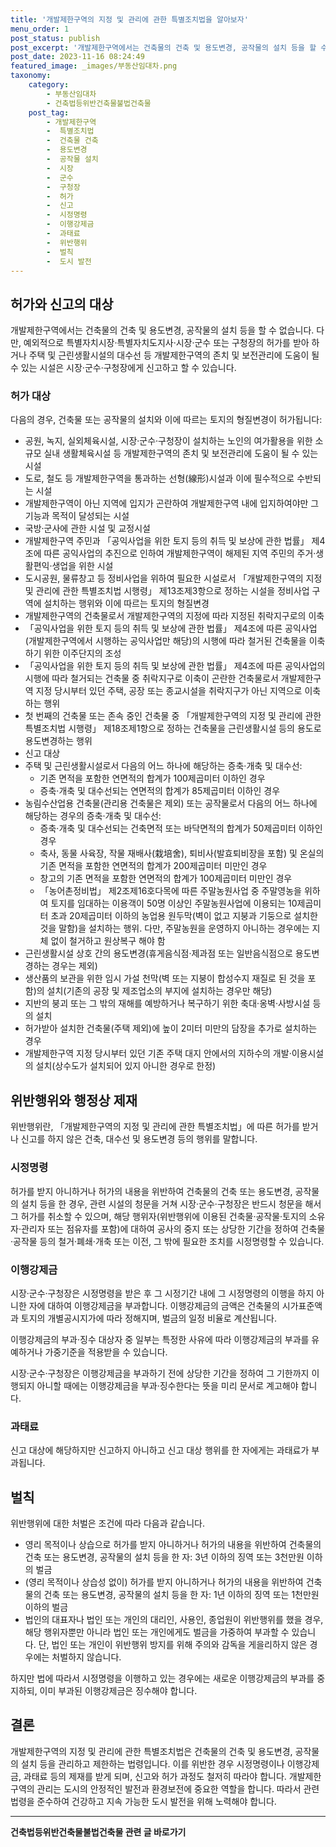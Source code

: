 ```yaml
---
title: '개발제한구역의 지정 및 관리에 관한 특별조치법을 알아보자'
menu_order: 1
post_status: publish
post_excerpt: '개발제한구역에서는 건축물의 건축 및 용도변경, 공작물의 설치 등을 할 수 없습니다. 다만, 예외적으로 특별자치시장 특별자치도지사 시장 군수 또는 구청장의 허가를 받아 하거나 주택 및 근린생활시설의 대수선 등 개발제한구역의 존치 및 보전관리에 도움이 될 수 있는 시설은 시장 군수 구청장에게 신고하고 할 수 있습니다.'
post_date: 2023-11-16 08:24:49
featured_image: _images/부동산임대차.png
taxonomy:
    category:
        - 부동산임대차
        - 건축법등위반건축물불법건축물
    post_tag:
        - 개발제한구역
        -  특별조치법
        -  건축물 건축
        -  용도변경
        -  공작물 설치
        -  시장
        -  군수
        -  구청장
        -  허가
        -  신고
        -  시정명령
        -  이행강제금
        -  과태료
        -  위반행위
        -  벌칙
        -  도시 발전
---
```



## 허가와 신고의 대상

개발제한구역에서는 건축물의 건축 및 용도변경, 공작물의 설치 등을 할 수 없습니다. 다만, 예외적으로 특별자치시장·특별자치도지사·시장·군수 또는 구청장의 허가를 받아 하거나 주택 및 근린생활시설의 대수선 등 개발제한구역의 존치 및 보전관리에 도움이 될 수 있는 시설은 시장·군수·구청장에게 신고하고 할 수 있습니다.

### 허가 대상

다음의 경우, 건축물 또는 공작물의 설치와 이에 따르는 토지의 형질변경이 허가됩니다:
- 공원, 녹지, 실외체육시설, 시장·군수·구청장이 설치하는 노인의 여가활용을 위한 소규모 실내 생활체육시설 등 개발제한구역의 존치 및 보전관리에 도움이 될 수 있는 시설
- 도로, 철도 등 개발제한구역을 통과하는 선형(線形)시설과 이에 필수적으로 수반되는 시설
- 개발제한구역이 아닌 지역에 입지가 곤란하여 개발제한구역 내에 입지하여야만 그 기능과 목적이 달성되는 시설
- 국방·군사에 관한 시설 및 교정시설
- 개발제한구역 주민과 「공익사업을 위한 토지 등의 취득 및 보상에 관한 법률」 제4조에 따른 공익사업의 추진으로 인하여 개발제한구역이 해제된 지역 주민의 주거·생활편익·생업을 위한 시설
- 도시공원, 물류창고 등 정비사업을 위하여 필요한 시설로서 「개발제한구역의 지정 및 관리에 관한 특별조치법 시행령」 제13조제3항으로 정하는 시설을 정비사업 구역에 설치하는 행위와 이에 따르는 토지의 형질변경
- 개발제한구역의 건축물로서 개발제한구역의 지정에 따라 지정된 취락지구로의 이축
- 「공익사업을 위한 토지 등의 취득 및 보상에 관한 법률」 제4조에 따른 공익사업(개발제한구역에서 시행하는 공익사업만 해당)의 시행에 따라 철거된 건축물을 이축하기 위한 이주단지의 조성
- 「공익사업을 위한 토지 등의 취득 및 보상에 관한 법률」 제4조에 따른 공익사업의 시행에 따라 철거되는 건축물 중 취락지구로 이축이 곤란한 건축물로서 개발제한구역 지정 당시부터 있던 주택, 공장 또는 종교시설을 취락지구가 아닌 지역으로 이축하는 행위
- 첫 번째의 건축물 또는 존속 중인 건축물 중 「개발제한구역의 지정 및 관리에 관한 특별조치법 시행령」 제18조제1항으로 정하는 건축물을 근린생활시설 등의 용도로 용도변경하는 행위
- 신고 대상
- 주택 및 근린생활시설로서 다음의 어느 하나에 해당하는 증축·개축 및 대수선:
  - 기존 면적을 포함한 연면적의 합계가 100제곱미터 이하인 경우
  - 증축·개축 및 대수선되는 연면적의 합계가 85제곱미터 이하인 경우
- 농림수산업용 건축물(관리용 건축물은 제외) 또는 공작물로서 다음의 어느 하나에 해당하는 경우의 증축·개축 및 대수선:
  - 증축·개축 및 대수선되는 건축면적 또는 바닥면적의 합계가 50제곱미터 이하인 경우
  - 축사, 동물 사육장, 작물 재배사(栽培舍), 퇴비사(발효퇴비장을 포함) 및 온실의 기존 면적을 포함한 연면적의 합계가 200제곱미터 미만인 경우
  - 창고의 기존 면적을 포함한 연면적의 합계가 100제곱미터 미만인 경우
  - 「농어촌정비법」 제2조제16호다목에 따른 주말농원사업 중 주말영농을 위하여 토지를 임대하는 이용객이 50명 이상인 주말농원사업에 이용되는 10제곱미터 초과 20제곱미터 이하의 농업용 원두막(벽이 없고 지붕과 기둥으로 설치한 것을 말함)을 설치하는 행위. 다만, 주말농원을 운영하지 아니하는 경우에는 지체 없이 철거하고 원상복구 해야 함
- 근린생활시설 상호 간의 용도변경(휴게음식점·제과점 또는 일반음식점으로 용도변경하는 경우는 제외)
- 생산품의 보관을 위한 임시 가설 천막(벽 또는 지붕이 합성수지 재질로 된 것을 포함)의 설치(기존의 공장 및 제조업소의 부지에 설치하는 경우만 해당)
- 지반의 붕괴 또는 그 밖의 재해를 예방하거나 복구하기 위한 축대·옹벽·사방시설 등의 설치
- 허가받아 설치한 건축물(주택 제외)에 높이 2미터 미만의 담장을 추가로 설치하는 경우
- 개발제한구역 지정 당시부터 있던 기존 주택 대지 안에서의 지하수의 개발·이용시설의 설치(상수도가 설치되어 있지 아니한 경우로 한정)

## 위반행위와 행정상 제재

위반행위란, 「개발제한구역의 지정 및 관리에 관한 특별조치법」에 따른 허가를 받거나 신고를 하지 않은 건축, 대수선 및 용도변경 등의 행위를 말합니다.

### 시정명령

허가를 받지 아니하거나 허가의 내용을 위반하여 건축물의 건축 또는 용도변경, 공작물의 설치 등을 한 경우, 관련 시설의 청문을 거쳐 시장·군수·구청장은 반드시 청문을 해서 그 허가를 취소할 수 있으며, 해당 행위자(위반행위에 이용된 건축물·공작물·토지의 소유자·관리자 또는 점유자를 포함)에 대하여 공사의 중지 또는 상당한 기간을 정하여 건축물·공작물 등의 철거·폐쇄·개축 또는 이전, 그 밖에 필요한 조치를 시정명령할 수 있습니다.

### 이행강제금

시장·군수·구청장은 시정명령을 받은 후 그 시정기간 내에 그 시정명령의 이행을 하지 아니한 자에 대하여 이행강제금을 부과합니다. 이행강제금의 금액은 건축물의 시가표준액과 토지의 개별공시지가에 따라 정해지며, 벌금의 일정 비율로 계산됩니다.

이행강제금의 부과·징수 대상자 중 일부는 특정한 사유에 따라 이행강제금의 부과를 유예하거나 가중기준을 적용받을 수 있습니다.

시장·군수·구청장은 이행강제금을 부과하기 전에 상당한 기간을 정하여 그 기한까지 이행되지 아니할 때에는 이행강제금을 부과·징수한다는 뜻을 미리 문서로 계고해야 합니다.

### 과태료

신고 대상에 해당하지만 신고하지 아니하고 신고 대상 행위를 한 자에게는 과태료가 부과됩니다.

## 벌칙

위반행위에 대한 처벌은 조건에 따라 다음과 같습니다.

- 영리 목적이나 상습으로 허가를 받지 아니하거나 허가의 내용을 위반하여 건축물의 건축 또는 용도변경, 공작물의 설치 등을 한 자: 3년 이하의 징역 또는 3천만원 이하의 벌금
- (영리 목적이나 상습성 없이) 허가를 받지 아니하거나 허가의 내용을 위반하여 건축물의 건축 또는 용도변경, 공작물의 설치 등을 한 자: 1년 이하의 징역 또는 1천만원 이하의 벌금
- 법인의 대표자나 법인 또는 개인의 대리인, 사용인, 종업원이 위반행위를 했을 경우, 해당 행위자뿐만 아니라 법인 또는 개인에게도 벌금을 가중하여 부과할 수 있습니다. 단, 법인 또는 개인이 위반행위 방지를 위해 주의와 감독을 게을리하지 않은 경우에는 처벌하지 않습니다.

하지만 법에 따라서 시정명령을 이행하고 있는 경우에는 새로운 이행강제금의 부과를 중지하되, 이미 부과된 이행강제금은 징수해야 합니다.

## 결론

개발제한구역의 지정 및 관리에 관한 특별조치법은 건축물의 건축 및 용도변경, 공작물의 설치 등을 관리하고 제한하는 법령입니다. 이를 위반한 경우 시정명령이나 이행강제금, 과태료 등의 제재를 받게 되며, 신고와 허가 과정도 철저히 따라야 합니다. 개발제한구역의 관리는 도시의 안정적인 발전과 환경보전에 중요한 역할을 합니다. 따라서 관련 법령을 준수하여 건강하고 지속 가능한 도시 발전을 위해 노력해야 합니다.
<!-- wp:separator -->
<hr class="wp-block-separator has-alpha-channel-opacity"/>
<!-- /wp:separator -->

<!-- wp:group {"backgroundColor":"base","layout":{"type":"constrained"}} -->
<div class="wp-block-group has-base-background-color has-background"><!-- wp:paragraph {"align":"center","fontSize":"medium"} -->
<p class="has-text-align-center has-large-font-size"><strong>건축법등위반건축물불법건축물 관련 글 바로가기</strong></p>
<!-- /wp:paragraph -->


<!-- wp:latest-posts
{"categories":[{"id":22567,"count":19,"description":"","link":"https://uknowlaw.com/category/%ea%b1%b4%ec%b6%95%eb%b2%95%eb%93%b1%ec%9c%84%eb%b0%98%ea%b1%b4%ec%b6%95%eb%ac%bc%eb%b6%88%eb%b2%95%ea%b1%b4%ec%b6%95%eb%ac%bc/","name":"건축법등위반건축물불법건축물","slug":"건축법등위반건축물불법건축물","taxonomy":"category","parent":0,"meta":[],"_links":{"self":[{"href":"https://uknowlaw.com/wp-json/wp/v2/categories/22567"}],"collection":[{"href":"https://uknowlaw.com/wp-json/wp/v2/categories"}],"about":[{"href":"https://uknowlaw.com/wp-json/wp/v2/taxonomies/category"}],"wp:post_type":[{"href":"https://uknowlaw.com/wp-json/wp/v2/posts?categories=22567"}],"curies":[{"name":"wp","href":"https://api.w.org/{rel}","templated":true}]}}],"postsToShow":100,"excerptLength":28,"postLayout":"grid","columns":2,"featuredImageAlign":"left","featuredImageSizeSlug":"large","fontSize":"small"} /--></div>
<!-- /wp:group -->
